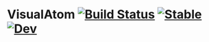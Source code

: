 # VisualAtom [![Build Status](https://github.com/AtelierArith/VisualAtom.jl/actions/workflows/CI.yml/badge.svg?branch=main)](https://github.com/AtelierArith/VisualAtom.jl/actions/workflows/CI.yml?query=branch%3Amain) [![Stable](https://img.shields.io/badge/docs-stable-blue.svg)](https://AtelierArith.github.io/VisualAtom.jl/stable/) [![Dev](https://img.shields.io/badge/docs-dev-blue.svg)](https://AtelierArith.github.io/VisualAtom.jl/dev/)
